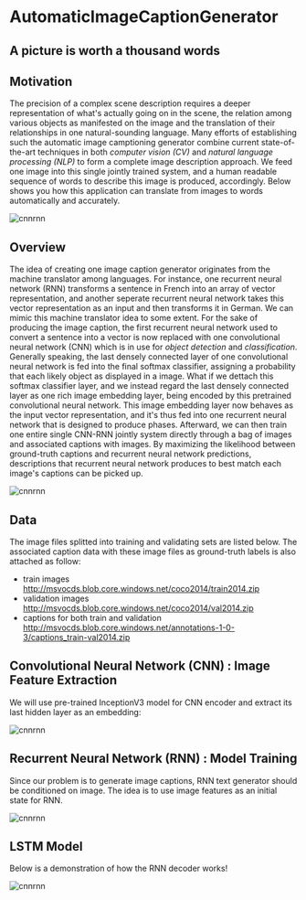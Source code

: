 # AutomaticImageCaptionGenerator
## A picture is worth a thousand words

## Motivation
The precision of a complex scene description requires a deeper representation of what's actually going on in the scene, the relation among various objects as manifested on the image and the translation of their relationships in one natural-sounding language. Many efforts of establishing such the automatic image camptioning generator combine current state-of-the-art techniques in both *computer vision (CV)* and *natural language processing (NLP)* to form a complete image description approach. We feed one image into this single jointly trained system, and a human readable sequence of words to describe this image is produced, accordingly. Below shows you how this application can translate from images to words automatically and accurately.

![cnnrnn](https://1.bp.blogspot.com/-O0jjLUCWuhY/VGp6xVUL7uI/AAAAAAAAAcg/wYxwK2AQG4Q/s1600/Screen%2BShot%2B2014-11-17%2Bat%2B2.11.11%2BPM.png)

## Overview
The idea of creating one image caption generator originates from the machine translator among languages. For instance, one recurrent neural network (RNN) transforms a sentence in French into an array of vector representation, and another seperate recurrent neural network takes this vector representation as an input and then transforms it in German. We can mimic this machine translator idea to some extent. For the sake of producing the image caption, the first recurrent neural network used to convert a sentence into a vector is now replaced with one convolutional neural network (CNN) which is in use for *object detection* and *classification*. Generally speaking, the last densely connected layer of one convolutional neural network is fed into the final softmax classifier, assigning a probability that each likely object as displayed in a image. What if we dettach this softmax classifier layer, and we instead regard the last densely connected layer as one rich image embedding layer, being encoded by this pretrained convolutional neural network. This image embedding layer now behaves as the input vector representation, and it's thus fed into one recurrent neural network that is designed to produce phases. Afterward, we can then train one entire single CNN-RNN jointly system directly through a bag of images and associated captions with images. By maximizing the likelihood between ground-truth captions and recurrent neural network predictions, descriptions that recurrent neural network produces to best match each image's captions can be picked up.    

![cnnrnn](https://github.com/hse-aml/intro-to-dl/blob/master/week6/images/encoder_decoder.png)

## Data

The image files splitted into training and validating sets are listed below. The associated caption data with these image files as ground-truth labels is also attached as follow:

* train images http://msvocds.blob.core.windows.net/coco2014/train2014.zip
* validation images http://msvocds.blob.core.windows.net/coco2014/val2014.zip
* captions for both train and validation http://msvocds.blob.core.windows.net/annotations-1-0-3/captions_train-val2014.zip

## Convolutional Neural Network (CNN) : Image Feature Extraction 

We will use pre-trained InceptionV3 model for CNN encoder and extract its last hidden layer as an embedding:

![cnnrnn](https://github.com/hse-aml/intro-to-dl/blob/master/week6/images/inceptionv3.png)

## Recurrent Neural Network (RNN) : Model Training

Since our problem is to generate image captions, RNN text generator should be conditioned on image. The idea is to use image 
features as an initial state for RNN.

![cnnrnn](https://github.com/hse-aml/intro-to-dl/blob/master/week6/images/encoder_decoder_explained.png)

## LSTM Model 

Below is a demonstration of how the RNN decoder works!

![cnnrnn](https://github.com/hse-aml/intro-to-dl/blob/master/week6/images/flatten_help.jpg)
